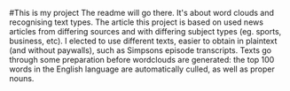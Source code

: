 #This is my project
The readme will go there. It's about word clouds and recognising text types.
The article this project is based on used news articles from differing sources and with differing subject types (eg. sports, business, etc). I elected to use different texts, easier to obtain in plaintext (and without paywalls), such as Simpsons episode transcripts.
Texts go through some preparation before wordclouds are generated: the top 100 words in the English language are automatically culled, as well as proper nouns.